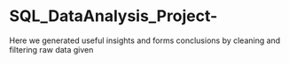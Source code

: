 # SQL_DataAnalysis_Project-
Here we generated useful insights and forms conclusions by cleaning and filtering raw data given
